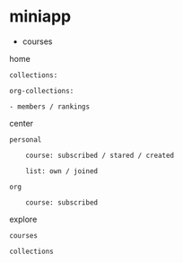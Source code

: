 # miniapp

- courses

home

    collections:

    org-collections:

    - members / rankings

center
    
    personal

        course: subscribed / stared / created

        list: own / joined

    org

        course: subscribed

explore

    courses
    
    collections

